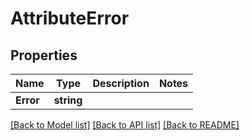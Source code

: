 # AttributeError

## Properties

Name | Type | Description | Notes
------------ | ------------- | ------------- | -------------
**Error** | **string** |  | 

[[Back to Model list]](../README.md#documentation-for-models) [[Back to API list]](../README.md#documentation-for-api-endpoints) [[Back to README]](../README.md)


